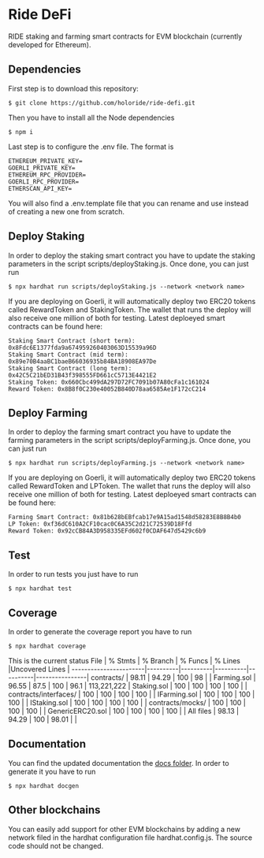 # Ride DeFi
RIDE staking and farming smart contracts for EVM blockchain (currently developed for Ethereum).

## Dependencies
First step is to download this repository:
```
$ git clone https://github.com/holoride/ride-defi.git
```
Then you have to install all the Node dependencies
```
$ npm i
```
Last step is to configure the .env file. The format is
```
ETHEREUM_PRIVATE_KEY=
GOERLI_PRIVATE_KEY=
ETHEREUM_RPC_PROVIDER=
GOERLI_RPC_PROVIDER=
ETHERSCAN_API_KEY=
```
You will also find a .env.template file that you can rename and use instead of creating a new one from scratch.

## Deploy Staking
In order to deploy the staking smart contract you have to update the staking parameters in the script scripts/deployStaking.js. 
Once done, you can just run
```
$ npx hardhat run scripts/deployStaking.js --network <network name>
```
If you are deploying on Goerli, it will automatically deploy two ERC20 tokens called RewardToken and StakingToken. The wallet that runs the deploy will also receive one million of both for testing.
Latest deploeyed smart contracts can be found here:
```
Staking Smart Contract (short term): 0x8Fdc6E1377fda9a674959260403063D15539a96D
Staking Smart Contract (mid term): 0x89e70B4aaBC1baeB66036935b84BA18908EA97De
Staking Smart Contract (long term): 0x42C5C21bED31B43f398555FD661cC5713E4421E2
Staking Token: 0x660Cbc499dA297D72FC7091b07A80cFa1c161024
Reward Token: 0x8B8f0C230e40052B840D78aa6585Ae1F172cC214
```

## Deploy Farming
In order to deploy the farming smart contract you have to update the farming parameters in the script scripts/deployFarming.js. 
Once done, you can just run
```
$ npx hardhat run scripts/deployFarming.js --network <network name>
```
If you are deploying on Goerli, it will automatically deploy two ERC20 tokens called RewardToken and LPToken. The wallet that runs the deploy will also receive one million of both for testing.
Latest deploeyed smart contracts can be found here:
```
Farming Smart Contract: 0x81b628bEBfcab17e9A15ad1548d58283E8B8B4b0
LP Token: 0xf36dC610A2CF10cac0C6A35C2d21C72539D18Ffd
Reward Token: 0x92cCB84A3D958335EFd602f0CDAF647d5429c6b9
```

## Test
In order to run tests you just have to run
```
$ npx hardhat test
```

## Coverage
In order to generate the coverage report you have to run
```
$ npx hardhat coverage
```

This is the current status
File                   |  % Stmts | % Branch |  % Funcs |  % Lines |Uncovered Lines |
-----------------------|----------|----------|----------|----------|----------------|
 contracts/            |    98.11 |    94.29 |      100 |       98 |                |
  Farming.sol          |    96.55 |     87.5 |      100 |     96.1 |    113,221,222 |
  Staking.sol          |      100 |      100 |      100 |      100 |                |
 contracts/interfaces/ |      100 |      100 |      100 |      100 |                |
  IFarming.sol         |      100 |      100 |      100 |      100 |                |
  IStaking.sol         |      100 |      100 |      100 |      100 |                |
 contracts/mocks/      |      100 |      100 |      100 |      100 |                |
  GenericERC20.sol     |      100 |      100 |      100 |      100 |                |
All files              |    98.13 |    94.29 |      100 |    98.01 |                |

## Documentation
You can find the updated documentation the [docs folder](./docs/). In order to generate it you have to run
```
$ npx hardhat docgen
```

## Other blockchains
You can easily add support for other EVM blockchains by adding a new network filed in the hardhat configuration file hardhat.config.js. The source code should not be changed.